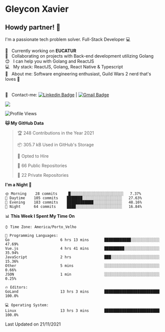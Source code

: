 # Gleycon Xavier

## Howdy partner! 👋

I'm a passionate tech problem solver.
Full-Stack Developer :computer:

 :rocket:  &nbsp; Currently working on **EUCATUR**
 <br/> :purple_heart: &nbsp; Collaborating on projects with Back-end development utilizing Golang
 <br/> :blush: &nbsp; I can help you with Golang and ReactJS
 <br/> :computer: &nbsp; My stack: ReactJS, Golang, React Native & Typescript
 <br/> 💬  &nbsp; About me: Software engineering enthusiast, Guild Wars 2 nerd that's loves :apple:
 <br/>
 <br/>
 <br/> :email: &nbsp; Contact-me: [![Linkedin Badge](https://img.shields.io/badge/-GleyconXavier-blue?style=flat-square&logo=Linkedin&logoColor=white&link=https://www.linkedin.com/in/gleyconxavier/)](https://www.linkedin.com/in/gleyconxavier/) 
| 
[![Gmail Badge](https://img.shields.io/badge/-gleyconxcarlos@gmail.com-c14438?style=flat-square&logo=Gmail&logoColor=white&link=mailto:gleyconxcarlos@gmail.com)](mailto:gleyconxcarlos@gmail.com)

![](https://komarev.com/ghpvc/?username=gleyconxavier)

<!--START_SECTION:waka-->
![Profile Views](http://img.shields.io/badge/Profile%20Views-0-blue)

**🐱 My GitHub Data** 

> 🏆 248 Contributions in the Year 2021
 > 
> 📦 305.7 kB Used in GitHub's Storage 
 > 
> 💼 Opted to Hire
 > 
> 📜 66 Public Repositories 
 > 
> 🔑 22 Private Repositories  
 > 
**I'm a Night 🦉** 

```text
🌞 Morning    28 commits     █░░░░░░░░░░░░░░░░░░░░░░░░   7.37% 
🌆 Daytime    105 commits    ███████░░░░░░░░░░░░░░░░░░   27.63% 
🌃 Evening    183 commits    ████████████░░░░░░░░░░░░░   48.16% 
🌙 Night      64 commits     ████░░░░░░░░░░░░░░░░░░░░░   16.84%

```


📊 **This Week I Spent My Time On** 

```text
⌚︎ Time Zone: America/Porto_Velho

💬 Programming Languages: 
Go                       6 hrs 13 mins       ████████████░░░░░░░░░░░░░   47.69% 
Vue.js                   4 hrs 41 mins       █████████░░░░░░░░░░░░░░░░   35.94% 
JavaScript               2 hrs               ███░░░░░░░░░░░░░░░░░░░░░░   15.36% 
Other                    5 mins              ░░░░░░░░░░░░░░░░░░░░░░░░░   0.66% 
JSON                     1 min               ░░░░░░░░░░░░░░░░░░░░░░░░░   0.25%

🔥 Editors: 
GoLand                   13 hrs 3 mins       █████████████████████████   100.0%

💻 Operating System: 
Linux                    13 hrs 3 mins       █████████████████████████   100.0%

```


 Last Updated on 21/11/2021
<!--END_SECTION:waka-->
